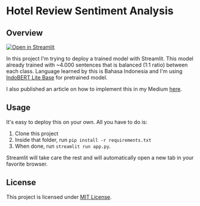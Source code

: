 # Hotel Review Sentiment Analysis

## Overview

[![Open in Streamlit](https://static.streamlit.io/badges/streamlit_badge_black_white.svg)](https://share.streamlit.io/wildangunawan/hotel-review/app.py)

In this project I'm trying to deploy a trained model with Streamlit. This model already trained with ~4.000 sentences that is balanced (1:1 ratio) between each class. Language learned by this is Bahasa Indonesia and I'm using [IndoBERT Lite Base](https://huggingface.co/indobenchmark/indobert-lite-base-p1) for pretrained model.

I also published an article on how to implement this in my Medium [here](https://wildangunawan.medium.com/bert-serverless-deployment-with-streamlit-and-its-free-5d9f20154f24).

## Usage

It's easy to deploy this on your own. All you have to do is:
1. Clone this project
2. Inside that folder, run `pip install -r requirements.txt`
3. When done, run `streamlit run app.py`.

Streamlit will take care the rest and will automatically open a new tab in your favorite browser.

## License

This project is licensed under [MIT License](LICENSE).
